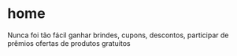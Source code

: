 # home
Nunca foi tão fácil ganhar brindes, cupons, descontos, participar de prêmios ofertas de produtos gratuitos
